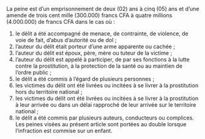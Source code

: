 La peine est d’un emprisonnement de deux (02) ans à cinq (05) ans et d’une amende de trois cent mille (300.000) francs CFA à quatre millions (4.000.000) de francs CFA dans le cas où :
1. le délit a été accompagné de menace, de contrainte, de violence, de voie de fait, d’abus d’autorité ou de dol ;
2. l’auteur du délit était porteur d’une arme apparente ou cachée ;
3. l’auteur du délit est époux, père, mère ou tuteur de la victime ;
4. l’auteur du délit est appelé à participer, de par ses fonctions à la lutte contre la prostitution, à la protection de la santé ou au maintien de l’ordre public ;
5. le délit a été commis à l’égard de plusieurs personnes ;
6. les victimes du délit ont été livrées ou incitées à se livrer à la prostitution hors du territoire national ;
7. les victimes du délit ont été livrées ou incitées à se livrer à la prostitution à leur arrivée ou dans un délai rapproché de leur arrivée sur le territoire national ;
8. le délit a été commis par plusieurs auteurs, conducteurs ou complices.
Les peines visées au présent article sont portées au double lorsque l’infraction est commise sur un enfant.
